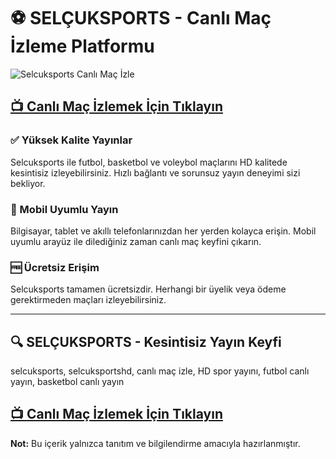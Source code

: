 <!-- SEO Meta Tag -->
<meta name="description" content="Selcuksports ile canlı maç keyfi! Futbol, basketbol, voleybol ve daha fazlasını HD kalitede izleyin. Hızlı, ücretsiz ve mobil uyumlu spor yayını için hemen ziyaret edin.">

<h1>⚽ SELÇUKSPORTS - Canlı Maç İzleme Platformu</h1>

<img src="https://resmim.net/cdn/2025/08/09/X465v1.webp" alt="Selcuksports Canlı Maç İzle" style="max-width:100%; height:auto;">

<h2><a href="https://taylorsvalley.com" target="_blank">📺 Canlı Maç İzlemek İçin Tıklayın</a></h2>

<h3>✅ Yüksek Kalite Yayınlar</h3>
<p>Selcuksports ile futbol, basketbol ve voleybol maçlarını HD kalitede kesintisiz izleyebilirsiniz. Hızlı bağlantı ve sorunsuz yayın deneyimi sizi bekliyor.</p>

<h3>📱 Mobil Uyumlu Yayın</h3>
<p>Bilgisayar, tablet ve akıllı telefonlarınızdan her yerden kolayca erişin. Mobil uyumlu arayüz ile dilediğiniz zaman canlı maç keyfini çıkarın.</p>

<h3>🆓 Ücretsiz Erişim</h3>
<p>Selcuksports tamamen ücretsizdir. Herhangi bir üyelik veya ödeme gerektirmeden maçları izleyebilirsiniz.</p>

<hr>

<h2>🔍 SELÇUKSPORTS - Kesintisiz Yayın Keyfi</h2>
<p>selcuksports, selcuksportshd, canlı maç izle, HD spor yayını, futbol canlı yayın, basketbol canlı yayın</p>
<h2><a href="https://t.me/+qSG-MZySaAtiMjFk" target="_blank">📺 Canlı Maç İzlemek İçin Tıklayın</a></h2>

<p><strong>Not:</strong> Bu içerik yalnızca tanıtım ve bilgilendirme amacıyla hazırlanmıştır.</p>
